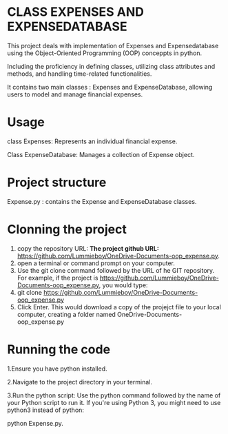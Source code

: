 #  CLASS EXPENSES AND EXPENSEDATABASE

 This project deals with implementation of Expenses and Expensedatabase using the Object-Oriented Programming (OOP) conceppts in python. 
 
 Including the proficiency in defining classes, utilizing class attributes and methods, and handling time-related functionalities.

 It contains two main classes : Expenses and ExpenseDatabase, allowing users to model and manage financial expenses.

# Usage

 class Expenses:
  Represents an individual financial expense.

  Class ExpenseDatabase:
   Manages a collection of Expense object.

# Project structure

 Expense.py : contains the Expense and ExpenseDatabase classes.


# Clonning the project

 1. copy the repository URL:
  **The project github URL:** https://github.com/Lummieboy/OneDrive-Documents-oop_expense.py.
 2. open a terminal or command prompt on your computer.
 3. Use the git clone command followed by the URL of he GIT repository. 
   For example, if the project is https://github.com/Lummieboy/OneDrive-Documents-oop_expense.py, you would type:
 4. git clone https://github.com/Lummieboy/OneDrive-Documents-oop_expense.py
 5. Click Enter. This would download a copy of the projejct file to your local computer, creating a folder named
  OneDrive-Documents-oop_expense.py

# Running the code

  1.Ensure you have python installed.
  
  2.Navigate to the project directory in your terminal.
  
  3.Run the python script: Use the python command followed by the name of your Python script to run it. If you're using Python 3, you might need to use python3 instead of python:
  
   python Expense.py.


